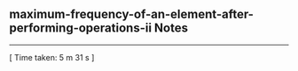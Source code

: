 <h2>maximum-frequency-of-an-element-after-performing-operations-ii Notes</h2><hr>[ Time taken: 5 m 31 s ]